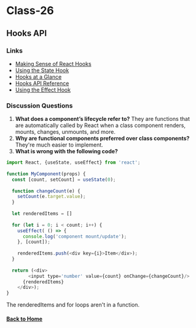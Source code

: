 # Class-26
## Hooks API

### Links
- [Making Sense of React Hooks](https://medium.com/@dan_abramov/making-sense-of-react-hooks-fdbde8803889)
- [Using the State Hook](https://reactjs.org/docs/hooks-state.html)
- [Hooks at a Glance](https://reactjs.org/docs/hooks-overview.html)
- [Hooks API Reference](https://reactjs.org/docs/hooks-reference.html)
- [Using the Effect Hook](https://reactjs.org/docs/hooks-effect.html)


### Discussion Questions
1. **What does a component’s lifecycle refer to?** They are functions that are automatically called by React when a class component renders, mounts, changes, unmounts, and more.
2. **Why are functional components preferred over class components?** They're much easier to implement.
3. **What is wrong with the following code?**
```js
import React, {useState, useEffect} from 'react'; 
   
function MyComponent(props) {
  const [count, setCount] = useState(0); 
     
  function changeCount(e) {
    setCount(e.target.value); 
  }
     
  let renderedItems = []
     
  for (let i = 0; i < count; i++) {
    useEffect( () => {
      console.log('component mount/update'); 
    }, [count]); 
       
    renderedItems.push(<div key={i}>Item</div>); 
  }
     
  return (<div>
    	<input type='number' value={count} onChange={changeCount}/>
      {renderedItems}
    </div>);
}
```
The renderedItems and for loops aren't in a function.



#### [Back to Home](README.md)